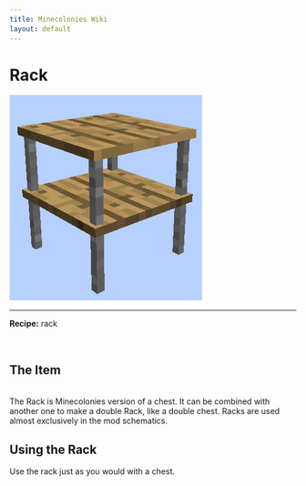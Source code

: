 ```yaml
---
title: Minecolonies Wiki
layout: default
---
```

# Rack

<img src="../../assets/images/deco/rack.png" alt="Rack" />
    <hr />

<div class="infobox box text-center">
<p><strong>Recipe:</strong> 
    <recipe>rack</recipe>
</div>
<br>


## The Item
<br>
The Rack is Minecolonies version of a chest. It can be combined with another one to make a double Rack, like a double chest. Racks are used almost exclusively in the mod schematics.  
<br>

## Using the Rack

Use the rack just as you would with a chest. 
